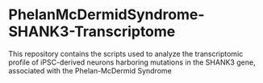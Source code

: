 # PhelanMcDermidSyndrome-SHANK3-Transcriptome
This repository contains the scripts used to analyze the transcriptomic profile of iPSC-derived neurons harboring mutations in the SHANK3 gene, associated with the Phelan-McDermid Syndrome
